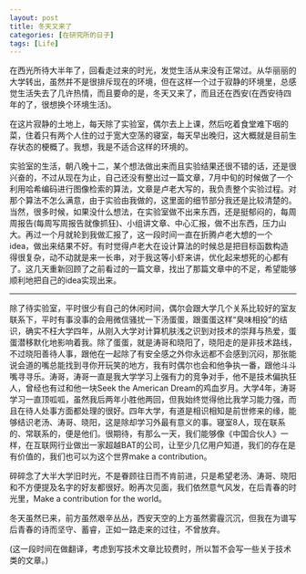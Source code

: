 ```yaml
---
layout: post
title: 冬天又来了
categories: [在研究所的日子]
tags: [Life]
---
```


在西光所待大半年了，回看走过来的时光，发觉生活从来没有正常过。从华丽丽的大学转出，虽然并不是很排斥现在的环境，但在这样一个过于寂静的环境里，总感觉生活失去了几许热情，而且要命的是，冬天又来了，而且还在西安(在西安待四年的了，很想换个环境生活)。

在这片寂静的土地上，每天除了实验室，偶尔去上上课，然后吃着食堂难下咽的菜，住着只有两个人住的过于宽大空荡的寝室，每天早出晚归，这大概就是目前生存状态的梗概了。我想，我是不适合这样的环境的。

实验室的生活，朝八晚十二，某个想法做出来而且实验结果还很不错的话，还是很兴奋的，不过从现在为止，自己还没有整出过一篇文章，7月中旬的时候做了一个利用哈希编码进行图像检索的算法，文章是卢老大写的，我负责整个实验过程。对那个算法不怎么满意，由于实验由我做的，这里面的细节部分我还是比较清楚的。当然，很多时候，如果没什么想法，在实验室做不出来东西，还是挺郁闷的，每周周报告(每周写周报告就像抓狂)、小组讲文章、中心汇报，做不出东西，压力山大。再过一个月就轮到我做汇报了，这一段时间一直在折腾卢老大想的一个idea，做出来结果不好。有时觉得卢老大在设计算法的时候总是把目标函数构造得很复杂，动不动就是来一长串，对于我这等小虾来讲，优化起来想死的心都有了。这几天重新回顾了之前看过的一篇文章，找出了那篇文章中的不足，希望能够顺利地把自己的idea实现出来。

---
除了待实验室，平时很少有自己的休闲时间，偶尔会跟大学几个关系比较好的室友联系下，平时有事没事的会用微信骚扰一下汤蛋蛋，跟蛋蛋这样“臭味相投”的结识，确实不枉大学四年，从刚入大学对计算机肤浅之识到对技术的崇拜与热爱，蛋蛋潜移默化地影响着我。除了蛋蛋，就是涛哥和晓阳了，晓阳走的是非技术路线，不过晓阳善待人事，跟他在一起除了有安全感之外你永远都不会感到沉闷，那张能说会道的嘴总能找到寻你开玩笑的地方，我有时偶尔也会和他争执一番，跟他斗斗嘴寻寻乐。涛哥，涛哥一直是我大学学习上强有力的竞争对手，他不是技术偏执狂人，曾经也有过和他一块Seek the American Dream的鸡血岁月。大学4年，涛哥学习一直顶呱呱，虽然我后两年小胜他两回，但我始终觉得他比我学习能力强，而且在待人处事方面都处理的很好。四年大学，有道是相识相知是前世修来的缘，能够结识老汤、涛哥、晓阳，这是除却学习外最有意义的事。寝室8人，现在联系的、常联系的，便是他们。很期待，有那么一天，我们能够像《中国合伙人》一样，在互联网行业做出一家超越BAT的公司，让至少几亿用户知道，我们的存在是有价值的，我们也可以为这个世界make a contribution。

碎碎念了大半大学旧时光，不是眷顾往日而不肯前进，只是希望老汤、涛哥、晓阳和不方便提及名字的好友都很好。盼再次见面，我们依然意气风发，在后青春的时光里，Make a contribution for the world。

冬天虽然已来，前方虽然艰辛丛丛，西安天空的上方虽然雾霾沉沉，但我在为谱写后青春的诗而坚守、蓄睿，正如一路走来的过往，不曾放弃。

(这一段时间在做翻译，考虑到写技术文章比较费时，所以暂不会写一些关于技术类的文章。)